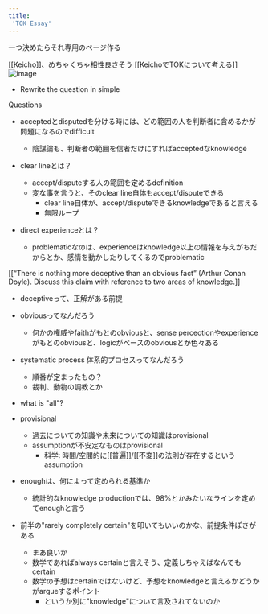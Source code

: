 ```yaml
---
title:
 'TOK Essay'
---
```


一つ決めたらそれ専用のページ作る

[[Keicho]]、めちゃくちゃ相性良さそう
[[KeichoでTOKについて考える]]
![image](https://gyazo.com/96b0f9dabc7c55712bdcec2b504cb300/thumb/1000)
- Rewrite the question in simple

Questions

- acceptedとdisputedを分ける時には、どの範囲の人を判断者に含めるかが問題になるのでdifficult
    - 陰謀論も、判断者の範囲を信者だけにすればacceptedなknowledge
- clear lineとは？
    - accept/disputeする人の範囲を定めるdefinition
    - 変な事を言うと、そのclear line自体もaccept/disputeできる
        - clear line自体が、accept/disputeできるknowledgeであると言える
        - 無限ループ


- direct experienceとは？
    - problematicなのは、experienceはknowledge以上の情報を与えがちだからとか、感情を動かしたりしてくるのでproblematic

[[“There is nothing more deceptive than an obvious fact” (Arthur Conan Doyle). Discuss this claim with reference to two areas of knowledge.]]
- deceptiveって、正解がある前提
- obviousってなんだろう
    - 何かの権威やfaithがもとのobviousと、sense perceotionやexperienceがもとのobviousと、logicがベースのobviousとか色々ある


- systematic process 体系的プロセスってなんだろう
    - 順番が定まったもの？
    - 裁判、動物の調教とか


- what is "all"?
- provisional
    - 過去についての知識や未来についての知識はprovisional
    - assumptionが不安定なものはprovisional
        - 科学: 時間/空間的に[[普遍]]/[[不変]]の法則が存在するというassumption


- enoughは、何によって定められる基準か
    - 統計的なknowledge productionでは、98%とかみたいなラインを定めてenoughと言う
- 前半の"rarely completely certain"を叩いてもいいのかな、前提条件ぽさがある
    - まあ良いか
    - 数学であればalways certainと言えそう、定義しちゃえばなんでもcertain
    - 数学の予想はcertainではないけど、予想をknowledgeと言えるかどうかがargueするポイント
        - というか別に"knowledge"について言及されてないのか

